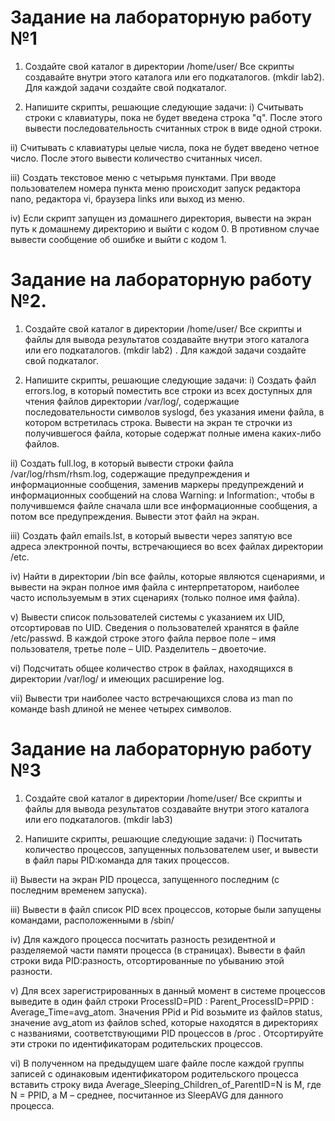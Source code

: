 # Задание на лабораторную работу №1
1. Создайте свой каталог в директории /home/user/ Все скрипты создавайте
внутри этого каталога или его подкаталогов. (mkdir lab2). Для каждой задачи создайте свой подкаталог.  

2. Напишите скрипты, решающие следующие задачи:
i) Считывать строки с клавиатуры, пока не будет введена строка "q".
После этого вывести последовательность считанных строк в виде
одной строки.  

ii) Считывать с клавиатуры целые числа, пока не будет введено четное
число. После этого вывести количество считанных чисел.  

iii) Создать текстовое меню с четырьмя пунктами. При вводе
пользователем номера пункта меню происходит запуск редактора
nano, редактора vi, браузера links или выход из меню.  

iv) Если скрипт запущен из домашнего директория, вывести на экран путь
к домашнему директорию и выйти с кодом 0. В противном случае
вывести сообщение об ошибке и выйти с кодом 1.

# Задание на лабораторную работу №2.
1. Создайте свой каталог в директории /home/user/  Все скрипты и файлы для вывода результатов создавайте внутри этого каталога или его подкаталогов. (mkdir lab2) . Для каждой задачи создайте свой подкаталог.   

2. Напишите скрипты, решающие следующие задачи:
 i) Создать файл errors.log, в который поместить все строки из всех доступных для чтения файлов директории /var/log/, содержащие  последовательности символов syslogd, без указания имени файла, в котором встретилась строка. Вывести на экран те строчки из получившегося файла, которые содержат полные имена каких-либо файлов.  
 
 ii) Создать full.log, в который вывести строки файла /var/log/rhsm/rhsm.log, содержащие предупреждения и информационные сообщения, заменив маркеры предупреждений и информационных сообщений на слова Warning: и Information:, чтобы в получившемся файле сначала шли все информационные сообщения, а потом все предупреждения. Вывести этот файл на экран.  
 
 iii) Создать файл emails.lst, в который вывести через запятую все адреса электронной почты, встречающиеся во всех файлах директории /etc.  
 
 iv) Найти в директории /bin все файлы, которые являются сценариями, и вывести на экран полное имя файла с интерпретатором, наиболее часто используемым в этих сценариях (только полное имя файла).  
 
 v) Вывести список пользователей системы с указанием их UID, отсортировав по UID. Сведения о пользователей хранятся в файле /etc/passwd. В каждой строке этого файла первое поле – имя пользователя, третье поле – UID. Разделитель – двоеточие.  
 
 vi) Подсчитать общее количество строк в файлах, находящихся в директории /var/log/ и имеющих расширение log.  
 
 vii) Вывести три наиболее часто встречающихся слова из man по команде bash длиной не менее четырех символов.
 
# Задание на лабораторную работу №3
1. Создайте свой каталог в директории /home/user/ Все скрипты и файлы
для вывода результатов создавайте внутри этого каталога или его
подкаталогов. (mkdir lab3)  

2. Напишите скрипты, решающие следующие задачи:
i) Посчитать количество процессов, запущенных пользователем user, и
вывести в файл пары PID:команда для таких процессов.  

ii) Вывести на экран PID процесса, запущенного последним (с последним
временем запуска).  

iii) Вывести в файл список PID всех процессов, которые были запущены
командами, расположенными в /sbin/  

iv) Для каждого процесса посчитать разность резидентной и разделяемой
части памяти процесса (в страницах). Вывести в файл строки вида
PID:разность, отсортированные по убыванию этой разности.  

v) Для всех зарегистрированных в данный момент в системе процессов
выведите в один файл строки
ProcessID=PID : Parent_ProcessID=PPID :
Average_Time=avg_atom.
Значения PPid и Pid возьмите из файлов status, значение
avg_atom из файлов sched, которые находятся в директориях с
названиями, соответствующими PID процессов в /proc .
Отсортируйте эти строки по идентификаторам родительских
процессов.  

vi) В полученном на предыдущем шаге файле после каждой группы
записей с одинаковым идентификатором родительского процесса
вставить строку вида
Average_Sleeping_Children_of_ParentID=N is M,
где N = PPID, а M – среднее, посчитанное из SleepAVG для данного
процесса.  

